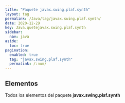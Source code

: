 ```yaml
---
title: "Paquete javax.swing.plaf.synth"
layout: tag
permalink: /Java/tag/javax.swing.plaf.synth/
date: 2020-12-29
key: Java.quetejavax.swing.plaf.synth
sidebar: 
  nav: java
aside: 
  toc: true
pagination: 
  enabled: true
  tag: "javax.swing.plaf.synth"
  permalink: /:num/
---
```


<h2>Elementos</h2>
Todos los elementos del paquete <strong>javax.swing.plaf.synth</strong>
